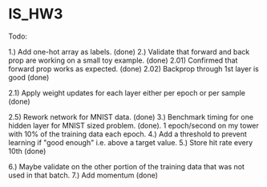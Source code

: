 # IS_HW3

Todo:

1.) Add one-hot array as labels. (done)
2.) Validate that forward and back prop are working on a small toy example. (done)
2.01) Confirmed that forward prop works as expected. (done)
2.02) Backprop through 1st layer is good (done)

2.1) Apply weight updates for each layer either per epoch or per sample (done)

2.5) Rework network for MNIST data. (done)
3.) Benchmark timing for one hidden layer for MNIST sized problem. (done). 1 epoch/second on my tower with 10% of the training data each epoch.
4.) Add a threshold to prevent learning if "good enough" i.e. above a target value.
5.) Store hit rate every 10th (done)

6.) Maybe validate on the other portion of the training data that was not used in that batch.
7.) Add momentum (done)
